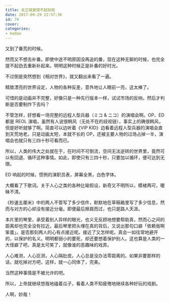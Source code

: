 ```yaml
---
title: 反正就是提不起劲啦
date: 2017-09-29 22:57:36
id: 74
cover: 
categories:
- madao
---
```


 又到了番荒的时候。

 然而又不想去补番。即使中途不明原因没再追的番，现在这种无聊的时候，也完全提不起劲去重新补起来。明明这种时候正是补番的好时光。

 不过倒是突然想到《相对世界》，就又翻出来看了一遍。

 精致漂亮的世界设定，人物的各种反差，意外地让人眼前一亮，这太棒了。

 可惜的是动画并不完整，好像只是一种先行版本一样，试试市场的反响，然后才判断是否要制作下去吗？

 不管怎样，好想看一场完整的远程人型兵器（ミコ &amp; ニコ）的演唱会啊。OP、ED 都是 REOL 演唱，虽然有人说很韩风（无处不在的歧视链），事实上的确很韩风，但是好听就够了啊。简直可以边听着《VIP KID》边看着远程人型兵器的演唱会直到天荒地老。只是动画太短，本就不长的 OP，还被主要人物的过场占掉一半，演唱会也就只有三四十秒可看而已。

 所以，人类的伟大之处就在于，在时间不可倒流，空间无法逆转的世界里，竟然可以有回退、循环这种事情。如此，即使只有三四十秒，只要加以循环，便可达到无限。

 ED 响起的时候，惯例的演职员表，屏幕全黑，白色字体。

 大概看了下歌词。关于人心之类的各种比喻假设，新奇又不明所以，模棱两可，暧昧不清。

 《秒速五厘米》中的两人不管写了多少信件，默默地在草稿箱里写了多少信息，然而与对方的心却没有接近分毫。即便最后擦肩而过，也只是路人天涯。

 本片里的琴里，承受着别人异样的眼光，也义无反顾地想要帮助真，然而心之间的距离却也完全没有拉近。最后琴里把头埋在真的背后，又说出那句口癖「依赖我啊笨蛋」。是否那刻两人的心有点接近呢。接近了又怎样呢。真会一如往常地避开的，以保护的名义。明明都弱小的要死，却还要想着保护别人。这也算是人类的一大怪癖了吧，真是太可笑了，就像谁的恶趣味的戏弄。

 人心难测，人心叵测，人心隔肚皮。人心总是没办法零距离的。如果非要那样的话，就吃掉对方吧，这样，就一心同体了，完美。

 当然这种事情是不被允许的吧。

 所以，上帝就继续悠哉地磕着瓜子，看着人类不知疲倦地继续各种好玩的戏剧。

 人啊，妙哉！
